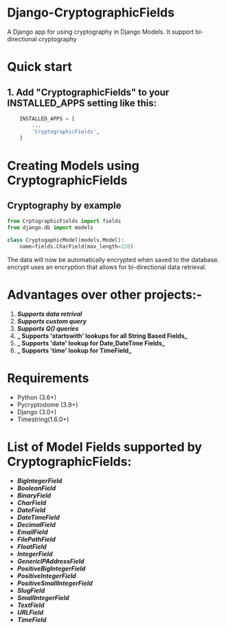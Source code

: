 # Django-CryptographicFields
A Django app for using cryptography in Django Models. It support bi-directional cryptography  
# Quick start
## 1. Add "CryptographicFields" to your INSTALLED_APPS setting like this:
``` py
    INSTALLED_APPS = [
        ...
        'CryptographicFields',
    ]
```
# Creating Models using CryptographicFields
## Cryptography by example
```py
from CrptographicFields import fields
from django.db import models

class CryptogaphicModel(models.Model):
    name=fields.CharField(max_length=120)
```
The data will now be automatically encrypted when saved to the database. encrypt uses an encryption that allows for bi-directional data retrieval.

# Advantages over other projects:-
1. **_Supports data retrival_**
2. **_Supports custom query_**
3. **_Supports Q() queries_**
4. **_ Supports 'startswith' lookups for all String Based Fields_**
5. **_ Supports 'date' lookup for Date,DateTime Fields_**
6. **_ Supports 'time' lookup for TimeField_**

# Requirements
* Python (3.6+)
* Pycryptodome (3.9+)
* Django (3.0+)
* Timestring(1.6.0+)
# List of Model Fields supported by CryptographicFields:
* ___BigIntegerField___
* ___BooleanField___
* ___BinaryField___
* ___CharField___
* ___DateField___
* ___DateTimeField___
* ___DecimalField___
* ___EmailField___
* ___FilePathField___
* ___FloatField___
* ___IntegerField___
* ___GenericIPAddressField___
* ___PositiveBigIntegerField___
* ___PositiveIntegerField___
* ___PositiveSmallIntegerField___
* ___SlugField___
* ___SmallIntegerField___
* ___TextField___
* ___URLField___
* ___TimeField___
